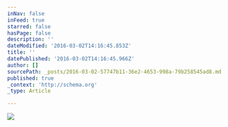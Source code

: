 ```yaml
---
inNav: false
inFeed: true
starred: false
hasPage: false
description: ''
dateModified: '2016-03-02T14:16:45.853Z'
title: ''
datePublished: '2016-03-02T14:16:45.966Z'
author: []
sourcePath: _posts/2016-03-02-57747b11-36e2-4653-998a-79b258545ad8.md
published: true
_context: 'http://schema.org'
_type: Article

---
```

![](https://the-grid-user-content.s3-us-west-2.amazonaws.com/204ec098-ff6a-417c-95df-2d4298479968.jpg)